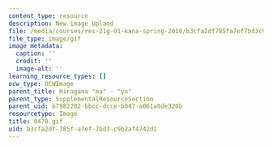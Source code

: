 ```yaml
---
content_type: resource
description: New image Uplaod
file: /media/courses/res-21g-01-kana-spring-2010/b3cfa2df785fa7ef7bd3c9b2af4742d1_0470.gif
file_type: image/gif
image_metadata:
  caption: ''
  credit: ''
  image-alt: ''
learning_resource_types: []
ocw_type: OCWImage
parent_title: Hiragana "ma" - "yo"
parent_type: SupplementalResourceSection
parent_uid: b7982202-bbcc-dcce-b047-a061a0de320b
resourcetype: Image
title: 0470.gif
uid: b3cfa2df-785f-a7ef-7bd3-c9b2af4742d1
---
```


